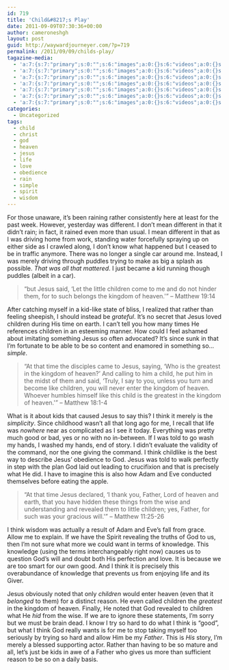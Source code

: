 ```yaml
---
id: 719
title: 'Child&#8217;s Play'
date: 2011-09-09T07:30:36+00:00
author: cameroneshgh
layout: post
guid: http://waywardjourneyer.com/?p=719
permalink: /2011/09/09/childs-play/
tagazine-media:
  - 'a:7:{s:7:"primary";s:0:"";s:6:"images";a:0:{}s:6:"videos";a:0:{}s:11:"image_count";s:1:"0";s:6:"author";s:8:"19879429";s:7:"blog_id";s:8:"19280981";s:9:"mod_stamp";s:19:"2011-09-09 03:32:32";}'
  - 'a:7:{s:7:"primary";s:0:"";s:6:"images";a:0:{}s:6:"videos";a:0:{}s:11:"image_count";s:1:"0";s:6:"author";s:8:"19879429";s:7:"blog_id";s:8:"19280981";s:9:"mod_stamp";s:19:"2011-09-09 03:32:32";}'
  - 'a:7:{s:7:"primary";s:0:"";s:6:"images";a:0:{}s:6:"videos";a:0:{}s:11:"image_count";s:1:"0";s:6:"author";s:8:"19879429";s:7:"blog_id";s:8:"19280981";s:9:"mod_stamp";s:19:"2011-09-09 03:32:32";}'
  - 'a:7:{s:7:"primary";s:0:"";s:6:"images";a:0:{}s:6:"videos";a:0:{}s:11:"image_count";s:1:"0";s:6:"author";s:8:"19879429";s:7:"blog_id";s:8:"19280981";s:9:"mod_stamp";s:19:"2011-09-09 03:32:32";}'
  - 'a:7:{s:7:"primary";s:0:"";s:6:"images";a:0:{}s:6:"videos";a:0:{}s:11:"image_count";s:1:"0";s:6:"author";s:8:"19879429";s:7:"blog_id";s:8:"19280981";s:9:"mod_stamp";s:19:"2011-09-09 03:32:32";}'
  - 'a:7:{s:7:"primary";s:0:"";s:6:"images";a:0:{}s:6:"videos";a:0:{}s:11:"image_count";s:1:"0";s:6:"author";s:8:"19879429";s:7:"blog_id";s:8:"19280981";s:9:"mod_stamp";s:19:"2011-09-09 03:32:32";}'
  - 'a:7:{s:7:"primary";s:0:"";s:6:"images";a:0:{}s:6:"videos";a:0:{}s:11:"image_count";s:1:"0";s:6:"author";s:8:"19879429";s:7:"blog_id";s:8:"19280981";s:9:"mod_stamp";s:19:"2011-09-09 03:32:32";}'
categories:
  - Uncategorized
tags:
  - child
  - christ
  - god
  - heaven
  - jesus
  - life
  - love
  - obedience
  - rain
  - simple
  - spirit
  - wisdom
---
```

For those unaware, it&#8217;s been raining rather consistently here at least for the past week. However, yesterday was different. I don&#8217;t mean different in that it didn&#8217;t rain; in fact, it rained even more than usual. I mean different in that as I was driving home from work, standing water forcefully spraying up on either side as I crawled along, I don&#8217;t know what happened but I ceased to be in traffic anymore. There was no longer a single car around me. Instead, I was merely driving through puddles trying to make as big a splash as possible. _That was all that mattered_. I just became a kid running though puddles (albeit in a car).

> &#8220;but Jesus said, &#8216;Let the little children come to me and do not hinder them, for to such belongs the kingdom of heaven.'&#8221; &#8211; Matthew 19:14

After catching myself in a kid-like state of bliss, I realized that rather than feeling sheepish, I should instead be _grateful_. It&#8217;s no secret that Jesus loved children during His time on earth. I can&#8217;t tell you how many times He references children in an esteeming manner. How could I feel ashamed about imitating something Jesus so often advocated? It&#8217;s since sunk in that I&#8217;m fortunate to be able to be so content and enamored in something so&#8230;_simple_.

> &#8220;At that time the disciples came to Jesus, saying, &#8216;Who is the greatest in the kingdom of heaven?&#8217; And calling to him a child, he put him in the midst of them and said, &#8216;Truly, I say to you, unless you turn and become like children, you will never enter the kingdom of heaven. Whoever humbles himself like this child is the greatest in the kingdom of heaven.'&#8221; &#8211; Matthew 18:1-4

What is it about kids that caused Jesus to say this? I think it merely is the _simplicity_. Since childhood wasn&#8217;t all that long ago for me, I recall that life was _nowhere_ near as complicated as I see it today. Everything was pretty much good or bad, yes or no with no in-between. If I was told to go wash my hands, I washed my hands, end of story. I didn&#8217;t evaluate the validity of the command, nor the one giving the command. I think childlike is the best way to describe Jesus&#8217; obedience to God. Jesus was told to walk perfectly in step with the plan God laid out leading to crucifixion and that is precisely what He did. I have to imagine this is also how Adam and Eve conducted themselves before eating the apple.

> &#8220;At that time Jesus declared, &#8216;I thank you, Father, Lord of heaven and earth, that you have hidden these things from the wise and understanding and revealed them to little children; yes, Father, for such was your gracious will.'&#8221; &#8211; Matthew 11:25-26

I think wisdom was actually a result of Adam and Eve&#8217;s fall from grace. Allow me to explain. If we have the Spirit revealing the truths of God to us, then I&#8217;m not sure what more we could want in terms of knowledge. This knowledge (using the terms interchangeably right now) causes us to question God&#8217;s will and doubt both His perfection and love. It is because we are too smart for our own good. And I think it is precisely this overabundance of knowledge that prevents us from enjoying life and its Giver.

Jesus obviously noted that only _children_ would enter heaven (even that it _belonged_ to them) for a distinct reason. He even called children the _greatest_ in the kingdom of heaven. Finally, He noted that God revealed to children what He _hid_ from the wise. If we are to ignore these statements, I&#8217;m sorry but we must be brain dead. I know I try so hard to do what I think is &#8220;good&#8221;, but what I think God really wants is for me to stop taking myself too seriously by trying so hard and allow Him be my _Father_. This is _His_ story, I&#8217;m merely a blessed supporting actor. Rather than having to be so mature and all, let&#8217;s just be kids in awe of a Father who gives us more than sufficient reason to be so on a daily basis.